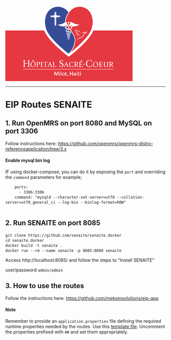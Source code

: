 <img src="readme/crudem-hsc-logo.png" alt="hsc-logo" width="400"/>

------

# EIP Routes SENAITE

## 1. Run OpenMRS on port 8080 and MySQL on port 3306

Follow instructions here: https://github.com/openmrs/openmrs-distro-referenceapplication/tree/3.x

#### Enable mysql bin log
IF using docker-compose, you can do it by exposing the `port` and overriding the `command` parameters for example;

```
    ports:
      - 3306:3306
    command: "mysqld --character-set-server=utf8 --collation-server=utf8_general_ci --log-bin --binlog-format=ROW"
    
```


## 2. Run SENAITE on port 8085

```
git clone https://github.com/senaite/senaite.docker
cd senaite.docker
docker build -t senaite .
docker run --rm --name senaite -p 8085:8080 senaite
```
Access http://localhost:8085/
and follow the steps to "Install SENAITE"

user/password `admin/admin`


## 3. How to use the routes

Follow the instructions here: https://github.com/mekomsolutions/eip-app

#### Note
Remember to provide an `application.properties` file defining the required runtime properties needed by the routes. Use this [template file](src/test/resources/application.properties). Uncomment the properties prefixed with `##` and set them appropriately.